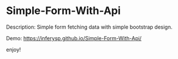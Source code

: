 # Simple-Form-With-Api

Description: Simple form fetching data with simple bootstrap design.

Demo: https://inferysp.github.io/Simple-Form-With-Api/

enjoy!

